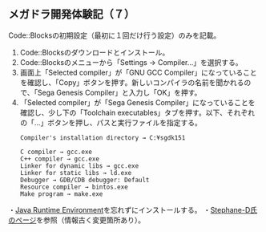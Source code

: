 ## メガドラ開発体験記（７）
Code::Blocksの初期設定（最初に１回だけ行う設定）のみを記載。


1. Code::Blocksのダウンロードとインストール。
1. Code::Blocksのメニューから「Settings → Compiler...」を選択する。
1. 画面上「Selected compiler」が「GNU GCC Compiler」になっていることを確認し、「Copy」ボタンを押す。新しいコンパイラの名前を聞かれるので、「Sega Genesis Compiler」と入力し「OK」を押す。
1. 「Selected compiler」が「Sega Genesis Compiler」になっていることを確認し、少し下の「Toolchain executables」タブを押す。以下、それぞれの「...」ボタンを押し、パスと実行ファイルを指定する。
	```
	Compiler's installation directory → C:¥sgdk151

	C compiler → gcc.exe
	C++ compiler → gcc.exe
	Linker for dynamic libs → gcc.exe
	Linker for static libs → ld.exe
	Debugger → GDB/CDB debugger: Default
	Resource compiler → bintos.exe
	Make program → make.exe
	```
・[Java Runtime Environment](https://www.java.com/ja/download/)を忘れずにインストールする。
・[Stephane-D氏のページ](https://github.com/Stephane-D/SGDK/wiki/Setup-SGDK-with-CodeBlocks)を参照（情報古く変更箇所あり）。